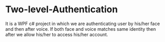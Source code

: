 # Two-level-Authentication
It is a WPF c# project in which we are authenticating user by his/her face and then after voice. If both face and voice matches same identity then after we allow his/her to access his/her account.
